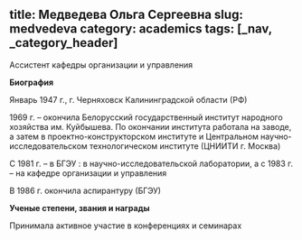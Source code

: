 title: Медведева Ольга Сергеевна
slug: medvedeva
category: academics
tags: [_nav, _category_header]
---

Ассистент кафедры организации и управления

__Биография__

Январь 1947 г., г. Черняховск Калининградской области (РФ)

1969 г. – окончила Белорусский государственный институт народного хозяйства им. Куйбышева. По окончании института работала на заводе, а затем в проектно-конструкторском институте и Центральном научно-исследовательском технологическом институте (ЦНИИТИ г. Москва)

С 1981 г. – в БГЭУ : в научно-исследовательской лаборатории, а с 1983 г. – на кафедре организации и управления

В 1986 г. окончила аспирантуру (БГЭУ)

__Ученые степени, звания и награды__

Принимала активное участие в конференциях и семинарах
